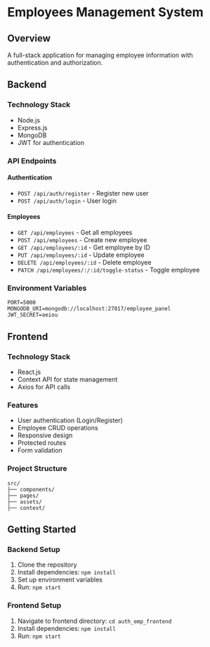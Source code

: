 # Employees Management System

## Overview
A full-stack application for managing employee information with authentication and authorization.

## Backend

### Technology Stack
- Node.js
- Express.js
- MongoDB
- JWT for authentication

### API Endpoints

#### Authentication
- `POST /api/auth/register` - Register new user
- `POST /api/auth/login` - User login

#### Employees
- `GET /api/employees` - Get all employees
- `POST /api/employees` - Create new employee
- `GET /api/employees/:id` - Get employee by ID
- `PUT /api/employees/:id` - Update employee
- `DELETE /api/employees/:id` - Delete employee
- `PATCH /api/employees/:/:id/toggle-status` - Toggle employee

### Environment Variables
```
PORT=5000
MONGODB_URI=mongodb://localhost:27017/employee_panel
JWT_SECRET=aeiou
```

## Frontend

### Technology Stack
- React.js
- Context API for state management
- Axios for API calls

### Features
- User authentication (Login/Register)
- Employee CRUD operations
- Responsive design
- Protected routes
- Form validation

### Project Structure
```
src/
├── components/
├── pages/
├── assets/
├── context/
```

## Getting Started

### Backend Setup
1. Clone the repository
2. Install dependencies: `npm install`
3. Set up environment variables
4. Run: `npm start`

### Frontend Setup
1. Navigate to frontend directory: `cd auth_emp_frontend`
2. Install dependencies: `npm install`
3. Run: `npm start`

